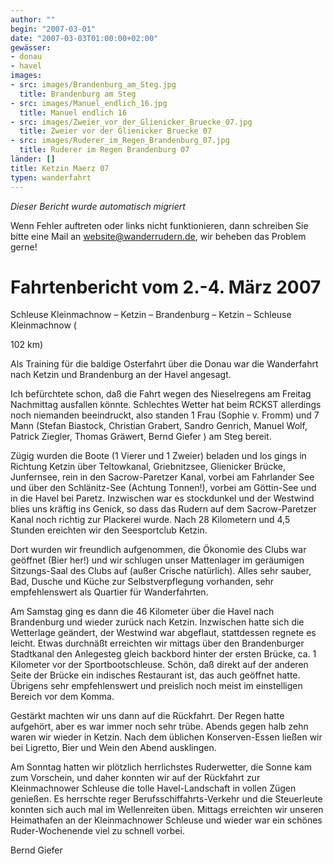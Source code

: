 ```yaml
---
author: ""
begin: "2007-03-01"
date: "2007-03-03T01:00:00+02:00"
gewässer:
- donau
- havel
images:
- src: images/Brandenburg_am_Steg.jpg
  title: Brandenburg am Steg
- src: images/Manuel_endlich_16.jpg
  title: Manuel endlich 16
- src: images/Zweier_vor_der_Glienicker_Bruecke_07.jpg
  title: Zweier vor der Glienicker Bruecke 07
- src: images/Ruderer_im_Regen_Brandenburg_07.jpg
  title: Ruderer im Regen Brandenburg 07
länder: []
title: Ketzin Maerz 07
typen: wanderfahrt
---
```



*Dieser Bericht wurde automatisch migriert*

Wenn Fehler auftreten oder links nicht funktionieren, dann schreiben Sie bitte eine Mail an website@wanderrudern.de, wir beheben das Problem gerne!



# Fahrtenbericht vom 2.-4. März 2007


Schleuse Kleinmachnow – Ketzin – Brandenburg – Ketzin – Schleuse Kleinmachnow (

102 km)

Als Training für die baldige Osterfahrt über die Donau war die Wanderfahrt nach Ketzin und Brandenburg an der Havel angesagt.

Ich befürchtete schon, daß die Fahrt wegen des Nieselregens am Freitag Nachmittag ausfallen könnte. Schlechtes Wetter hat beim RCKST allerdings noch niemanden beeindruckt, also standen 1 Frau (Sophie v. Fromm) und 7 Mann (Stefan Biastock, Christian Grabert, Sandro Genrich, Manuel Wolf, Patrick Ziegler, Thomas Gräwert, Bernd Giefer ) am Steg bereit.

Zügig wurden die Boote (1 Vierer und 1 Zweier) beladen und los gings in Richtung Ketzin über Teltowkanal, Griebnitzsee, Glienicker Brücke, Junfernsee, rein in den Sacrow-Paretzer Kanal, vorbei am Fahrlander See und über den Schlänitz-See (Achtung Tonnen!), vorbei am Göttin-See und in die Havel bei Paretz. Inzwischen war es stockdunkel und der Westwind blies uns kräftig ins Genick, so dass das Rudern auf dem Sacrow-Paretzer Kanal noch richtig zur Plackerei wurde. Nach 28 Kilometern und 4,5 Stunden ereichten wir den Seesportclub Ketzin.

Dort wurden wir freundlich aufgenommen, die Ökonomie des Clubs war geöffnet (Bier her!) und wir schlugen unser Mattenlager im geräumigen Sitzungs-Saal des Clubs auf (außer Crische natürlich). Alles sehr sauber, Bad, Dusche und Küche zur Selbstverpflegung vorhanden, sehr empfehlenswert als Quartier für Wanderfahrten.

Am Samstag ging es dann die 46 Kilometer über die Havel nach Brandenburg und wieder zurück nach Ketzin. Inzwischen hatte sich die Wetterlage geändert, der Westwind war abgeflaut, stattdessen regnete es leicht. Etwas durchnäßt erreichten wir mittags über den Brandenburger Stadtkanal den Anlegesteg gleich backbord hinter der ersten Brücke, ca. 1 Kilometer vor der Sportbootschleuse. Schön, daß direkt auf der anderen Seite der Brücke ein indisches Restaurant ist, das auch geöffnet hatte. Übrigens sehr empfehlenswert und preislich noch meist im einstelligen Bereich vor dem Komma.

Gestärkt machten wir uns dann auf die Rückfahrt. Der Regen hatte aufgehört, aber es war immer noch sehr trübe. Abends gegen halb zehn waren wir wieder in Ketzin. Nach dem üblichen Konserven-Essen ließen wir bei Ligretto, Bier und Wein den Abend ausklingen.

Am Sonntag hatten wir plötzlich herrlichstes Ruderwetter, die Sonne kam zum Vorschein, und daher konnten wir auf der Rückfahrt zur Kleinmachnower Schleuse die tolle Havel-Landschaft in vollen Zügen genießen. Es herrschte reger Berufsschiffahrts-Verkehr und die Steuerleute konnten sich auch mal im Wellenreiten üben. Mittags erreichten wir unseren Heimathafen an der Kleinmachnower Schleuse und wieder war ein schönes Ruder-Wochenende viel zu schnell vorbei.

Bernd Giefer

